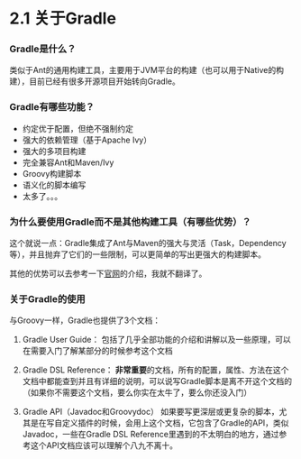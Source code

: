 # 2.1 关于Gradle

### Gradle是什么？
类似于Ant的通用构建工具，主要用于JVM平台的构建（也可以用于Native的构建），目前已经有很多开源项目开始转向Gradle。

### Gradle有哪些功能？
- 约定优于配置，但绝不强制约定
- 强大的依赖管理（基于Apache Ivy）
- 强大的多项目构建
- 完全兼容Ant和Maven/Ivy
- Groovy构建脚本
- 语义化的脚本编写
- 太多了。。。

### 为什么要使用Gradle而不是其他构建工具（有哪些优势）？
这个就说一点：Gradle集成了Ant与Maven的强大与灵活（Task，Dependency等），并且抛弃了它们的一些限制，可以更简单的写出更强大的构建脚本。

其他的优势可以去参考一下[官网](http://www.gradle.org/overview)的介绍，我就不翻译了。

### 关于Gradle的使用
与Groovy一样，Gradle也提供了3个文档：

1. Gradle User Guide：
包括了几乎全部功能的介绍和讲解以及一些原理，可以在需要入门了解某部分的时候参考这个文档

2. Gradle DSL Reference：
**非常重要**的文档，所有的配置，属性、方法在这个文档中都能查到并且有详细的说明，可以说写Gradle脚本是离不开这个文档的（如果你不需要这个文档，要么你实在太牛了，要么你还没入门）

3. Gradle API（Javadoc和Groovydoc）
如果要写更深层或更复杂的脚本，尤其是在写自定义插件的时候，会用上这个文档，它包含了Gradle的API，类似Javadoc，一些在Gradle DSL Reference里遇到的不太明白的地方，通过参考这个API文档应该可以理解个八九不离十。
